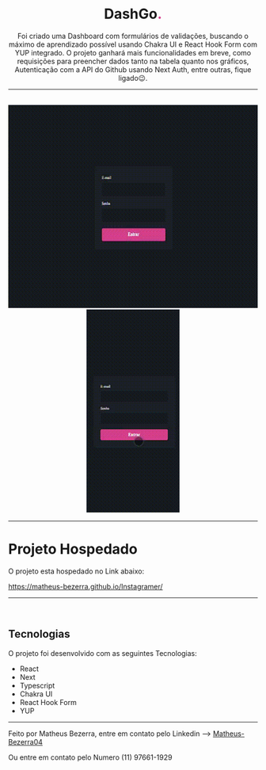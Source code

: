 <h1 align="center">
<br>
    DashGo<span style="color: #D53F8C">.</span> 
<br>
</h1>
<p align="center">Foi criado uma Dashboard com formulários de validações, buscando o  máximo de aprendizado possível usando Chakra UI e React Hook Form com YUP integrado. O projeto ganhará mais funcionalidades em breve, como requisições para preencher dados tanto na tabela quanto nos gráficos, Autenticação com a API do Github usando Next Auth, entre outras, fique ligado😉.</p>
<hr> <br>

<div align="center">
    <img src="img/desktop.gif" alt="instagram-responsivo-gif" height="410">
    <img src="img/mobile.gif" alt="instagram-mobile-gif" height="410">
</div>

---


# Projeto Hospedado

<p>O projeto esta hospedado no Link abaixo:</p>
<a href="https://matheus-bezerra.github.io/Instagramer/">https://matheus-bezerra.github.io/Instagramer/</a>

---
<br>

## Tecnologias

O projeto foi desenvolvido com as seguintes Tecnologias:

- React
- Next
- Typescript
- Chakra UI
- React Hook Form
- YUP

---

Feito por Matheus Bezerra, entre em contato pelo Linkedin --> <a href="https://www.linkedin.com/in/matheus-bezerra04/">Matheus-Bezerra04</a>
<p>Ou entre em contato pelo Numero (11) 97661-1929</p>
